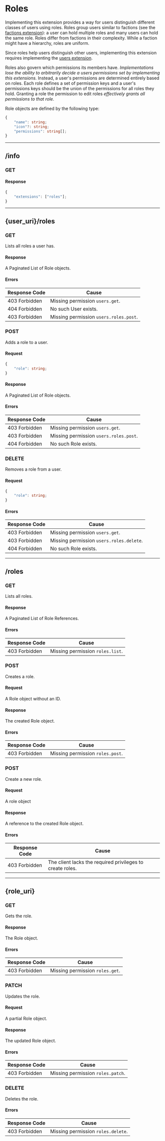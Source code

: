 Roles
=====
Implementing this extension provides a way for users distinguish different classes of users using roles.
Roles group users similar to factions (see the [factions extension](./factions.md)): a user can hold multiple roles and many users can hold the same role.
Roles differ from factions in their complexity.
While a faction might have a hierarchy, roles are uniform.

Since roles help users distinguish other users, implementing this extension requires implementing the [users extension](./users.md).

Roles also govern which permissions its members have.
*Implementations lose the ability to arbitrarily decide a users permissions set by implementing this extensions.*
Instead, a user's permissions are determined entirely based on roles.
Each role defines a set of permission keys and a user's permissions keys should be the union of the permissions for all roles they hold.
Granting a role the permission to edit roles *effectively grants all permissions to that role.*

Role objects are defined by the following type:
```typescript
{
	"name": string;
	"icon"?: string;
	"permissions": string[];
}
```

--------------------------------------------------------------------------------

## /info
### GET
#### Response
```typescript
{
	"extensions": ["roles"];
}
```

--------------------------------------------------------------------------------

## {user_uri}/roles
### GET
Lists all roles a user has.
#### Response
A Paginated List of Role objects.
#### Errors
| Response Code | Cause                                  |
|---------------|----------------------------------------|
| 403 Forbidden | Missing permission `users.get`.        |
| 404 Forbidden | No such User exists.                   |
| 403 Forbidden | Missing permission `users.roles.post`. |

### POST
Adds a role to a user.
#### Request
```typescript
{
	"role": string;
}
```
#### Response
A Paginated List of Role objects.
#### Errors
| Response Code | Cause                                  |
|---------------|----------------------------------------|
| 403 Forbidden | Missing permission `users.get`.        |
| 403 Forbidden | Missing permission `users.roles.post`. |
| 404 Forbidden | No such Role exists.                   |

### DELETE
Removes a role from a user.
#### Request
```typescript
{
	"role": string;
}
```
#### Errors
| Response Code | Cause                                    |
|---------------|------------------------------------------|
| 403 Forbidden | Missing permission `users.get`.          |
| 403 Forbidden | Missing permission `users.roles.delete`. |
| 404 Forbidden | No such Role exists.                     |

--------------------------------------------------------------------------------

## /roles
### GET
Lists all roles.
#### Response
A Paginated List of Role References.
#### Errors
| Response Code | Cause                            |
|---------------|----------------------------------|
| 403 Forbidden | Missing permission `roles.list`. |

### POST
Creates a role.
#### Request
A Role object without an ID.
#### Response
The created Role object.
#### Errors
| Response Code | Cause                            |
|---------------|----------------------------------|
| 403 Forbidden | Missing permission `roles.post`. |

### POST
Create a new role.
#### Request
A role object
#### Response
A reference to the created Role object.
#### Errors
| Response Code | Cause                                                     |
|---------------|-----------------------------------------------------------|
| 403 Forbidden | The client lacks the required privileges to create roles. |

--------------------------------------------------------------------------------

## {role_uri}
### GET
Gets the role.
#### Response
The Role object.
#### Errors
| Response Code | Cause                           |
|---------------|---------------------------------|
| 403 Forbidden | Missing permission `roles.get`. |

### PATCH
Updates the role.
#### Request
A partial Role object.
#### Response
The updated Role object.
#### Errors
| Response Code | Cause                             |
|---------------|-----------------------------------|
| 403 Forbidden | Missing permission `roles.patch`. |

### DELETE
Deletes the role.
#### Errors
| Response Code | Cause                              |
|---------------|------------------------------------|
| 403 Forbidden | Missing permission `roles.delete`. |
